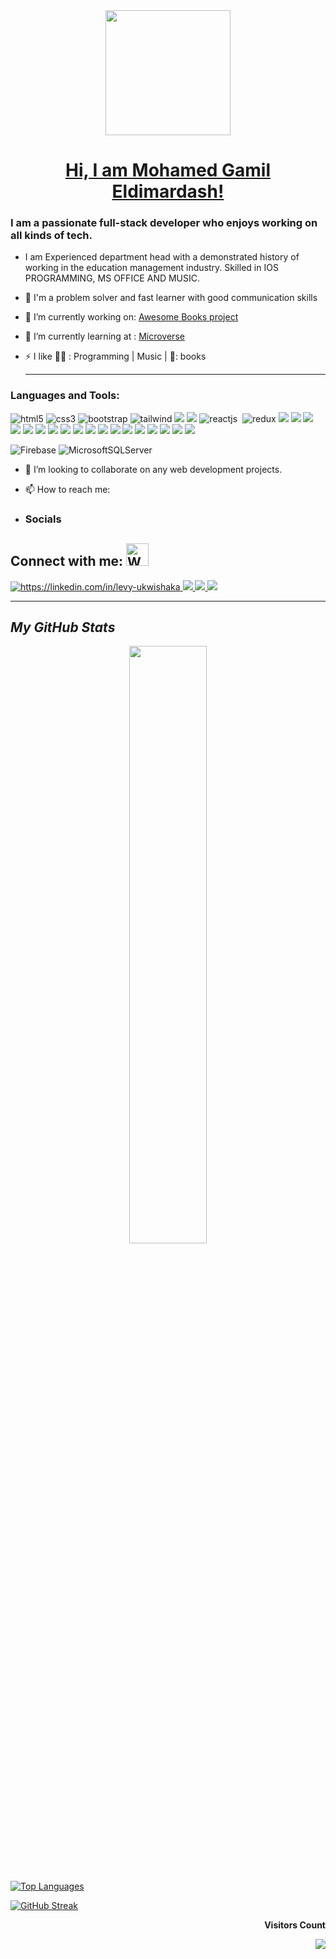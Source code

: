 <div id="header" align="center">
  <img src="https://media.giphy.com/media/RN8FdaB6T1bkkI5n4I/giphy.gif" width="200"/>
</div>

<h1 align="center"> 
  <a href="https://github.com/MMGGYY66">
    Hi, I am Mohamed Gamil Eldimardash!</h1>
</a>
  <!----------------------------- About Section -------------------------------->
<h3>I am a passionate full-stack developer who enjoys working on all kinds of tech.</h3>

- I am Experienced department head with a demonstrated history of working in the education management industry. Skilled in IOS PROGRAMMING, MS OFFICE AND MUSIC.
- 🦾 I'm a problem solver and fast learner with good communication skills

- 🔭 I’m currently working on: 
[Awesome Books project](https://github.com/MMGGYY66/my-awesome-books)

- 🌱 I’m currently learning at :
[Microverse](https://www.microverse.org/)
- ⚡ I like 👨‍💻 : Programming | Music | 📖: books <hr>

  <!--------------------------------- Tech Stack Section -------------------------------->

<h3 align="left">Languages and Tools:</h3>
<p align="left">
      <img src="https://img.shields.io/badge/HTML5-E34F26?style=for-the-badge&logo=html5&logoColor=white" alt="html5" />
 <img src="https://img.shields.io/badge/CSS3-1572B6?style=for-the-badge&logo=css3&logoColor=white" alt="css3" />
    <img src="https://img.shields.io/badge/Bootstrap-563D7C?style=for-the-badge&logo=bootstrap&logoColor=white" alt="bootstrap" />
    <img src="https://img.shields.io/badge/Tailwind_CSS-38B2AC?style=for-the-badge&logo=tailwind-css&logoColor=white" alt="tailwind" />
  <img src="https://img.shields.io/badge/JavaScript-323330?style=for-the-badge&logo=javascript&logoColor=F7DF1E" />
 <img src="https://img.shields.io/badge/ruby-%23CC342D.svg?style=for-the-badge&logo=ruby&logoColor=white" />
      <img src="https://img.shields.io/badge/React-20232A?style=for-the-badge&logo=react&logoColor=61DAFB" alt="reactjs" />
      <img src="https://img.shields.io/badge/rails-%23CC0000.svg?style=for-the-badge&logo=ruby-on-rails&logoColor=white" alt=""rails />
    <img src="https://img.shields.io/badge/Redux-593D88.svg?style=for-the-badge&logo=redux&logoColor=white" alt="redux" />

  <img src="https://img.shields.io/badge/PostgreSQL-316192?style=for-the-badge&logo=postgresql&logoColor=white" />
    <img src="https://img.shields.io/badge/MongoDB-4EA94B?style=for-the-badge&logo=mongodb&logoColor=white" />

  <img src="https://img.shields.io/badge/C%2B%2B-00599C?style=for-the-badge&logo=c%2B%2B&logoColor=white" />
  <img src="https://img.shields.io/badge/SQLite-07405E?style=for-the-badge&logo=sqlite&logoColor=white" />
  <img src="https://img.shields.io/badge/json-5E5C5C?style=for-the-badge&logo=json&logoColor=white" />
    <img src="https://img.shields.io/badge/React-20232A?style=for-the-badge&logo=react&logoColor=61DAFB" />
    <img src="https://img.shields.io/badge/Node.js-339933?style=for-the-badge&logo=nodedotjs&logoColor=white" />
    
  <img src="https://img.shields.io/badge/React_Native-20232A?style=for-the-badge&logo=react&logoColor=61DAFB" />
  <img src="https://img.shields.io/badge/next.js-000000?style=for-the-badge&logo=nextdotjs&logoColor=white" />
    <img src="https://img.shields.io/badge/Express.js-000000?style=for-the-badge&logo=express&logoColor=white" />
  <img src="https://img.shields.io/badge/Docker-2CA5E0?style=for-the-badge&logo=docker&logoColor=white" />
    <img src="https://img.shields.io/badge/NeoVim-%2357A143.svg?&style=for-the-badge&logo=neovim&logoColor=white" />

  <img src="https://img.shields.io/badge/Visual_Studio_Code-0078D4?style=for-the-badge&logo=visual%20studio%20code&logoColor=white" />
  <img src="https://img.shields.io/badge/GIT-E44C30?style=for-the-badge&logo=git&logoColor=white" />
  <img src="https://img.shields.io/badge/GitHub-100000?style=for-the-badge&logo=github&logoColor=white" />
    <img src="https://img.shields.io/badge/Slack-4A154B?style=for-the-badge&logo=slack&logoColor=white" />

  <img src="https://img.shields.io/badge/Hyper-000000?style=for-the-badge&logo=hyper&logoColor=white" />
  <img src="https://img.shields.io/badge/Yarn-2C8EBB?style=for-the-badge&logo=yarn&logoColor=white" />
  </p>
  
  
  ![Firebase](https://img.shields.io/badge/Firebase-039BE5?style=for-the-badge&logo=Firebase&logoColor=white)
  ![MicrosoftSQLServer](https://img.shields.io/badge/Microsoft%20SQL%20Sever-CC2927?style=for-the-badge&logo=microsoft%20sql%20server&logoColor=white)
    

- 👯 I’m looking to collaborate on any web development projects.

<!------------------------------ Social Media Links Section ------------------------------>

- 📫 How to reach me: 
- ### Socials

<h2> Connect with me: <img src="https://raw.githubusercontent.com/nixin72/nixin72/master/wave.gif" alt="Waving hand animated gif" height="36" width="36" /></h2>
<p>
    <a href="https://www.linkedin.com/in/mohamed-eldimardash-0023a3b5/">
        <img src="https://img.shields.io/badge/LinkedIn-0077B5?style=for-the-badge&logo=linkedin&logoColor=white" alt="https://linkedin.com/in/levy-ukwishaka" />
    </a>

  <a href="mailto:gigiali21@gmail.com">
    <img src="https://img.shields.io/badge/Gmail-D14836?style=for-the-badge&logo=gmail&logoColor=white" />
  </a>
    <a href="https://twitter.com/MOHAMEDELDIMARd">
    <img src="https://img.shields.io/badge/Twitter-1DA1F2?style=for-the-badge&logo=twitter&logoColor=white" />
  </a>

  <a href="https://www.instagram.com/m.eldimardash/">
    <img src="https://img.shields.io/badge/Instagram-E4405F?style=for-the-badge&logo=instagram&logoColor=white" />
  </a>
</p>

<hr/>
<!--      Skills Section  -->

<!-- ### My Skills

<p align="left" display="flex">
  <a href="https://www.w3.org/TR/CSS/#css" target="_blank" rel="noreferrer"><img src="https://raw.githubusercontent.com/danielcranney/readme-generator/main/public/icons/skills/css3-colored.svg" width="44" height="44" alt="CSS3" /></a>

<a href="https://developer.mozilla.org/en-US/docs/Web/JavaScript" target="_blank" rel="noreferrer"><img src="https://raw.githubusercontent.com/danielcranney/readme-generator/main/public/icons/skills/javascript-colored.svg" width="44" height="44" alt="JavaScript" /></a>
    
<a href="https://developer.mozilla.org/en-US/docs/Glossary/HTML5" target="_blank" rel="noreferrer"><img src="https://raw.githubusercontent.com/danielcranney/readme-generator/main/public/icons/skills/html5-colored.svg" width="44" height="44" alt="HTML5" /></a>
  
  
<a href="https://www.figma.com/" target="_blank" rel="noreferrer"><img src="https://raw.githubusercontent.com/danielcranney/readme-generator/main/public/icons/skills/figma-colored.svg" width="44" height="44" alt="Figma" /></a>
  
</p>
  <hr/>
 -->
<!------------------------------ My GitHub Stats ------------------------------>

<h2><i>My GitHub Stats</i></h2>
<p align="center">
  <a href="https://github.com/MMGGYY66">
  <img width="49.5%" src="https://github-readme-stats.vercel.app/api?username=MMGGYY66&show_icons=true&theme=gruvbox&hide_border=true" />
  </a>
</p>
<br>


<!--
[![My Activity Graph](https://activity-graph.herokuapp.com/graph?username=MMGGYY66&custom_title=MMGGYY66%20Contribution%20Graph&theme=gruvbox&bg_color=282828&hide_border=true&line=d1a01f&point=c58545)](https://mmggyy66.github.io/my-portfolio-website/)
    <img width="49.5%" src="https://github-readme-streak-stats.herokuapp.com/?user=codepantha&theme=gruvbox&hide_border=true" />

<picture>
  <source
    srcset="https://github-readme-stats.vercel.app/api?username=MMGGYY66&show_icons=true&theme=dark"
    media="(prefers-color-scheme: dark)"
  />
  <source
    srcset="https://github-readme-stats.vercel.app/api?username=MMGGYY66&show_icons=true"
    media="(prefers-color-scheme: light), (prefers-color-scheme: no-preference)"
  />
  <img src="https://github-readme-stats.vercel.app/api?username=MMGGYY66&show_icons=true" />
</picture>

<picture>
<source 
  ![MMGGYY66's GitHub stats](https://github-readme-stats.vercel.app/api?username=MMGGYY66&show_icons=true&theme=highcontrast)

  
  ![MMGGYY66's GitHub stats](https://github-readme-stats.vercel.app/api?username=MMGGYY66&hide=contribs,prs)
  
  srcset="https://github-readme-stats.vercel.app/api?username=MMGGYY66&show_icons=true&theme=dark"
  media="(prefers-color-scheme: dark), (prefers-color-scheme: no-preference)"
/>
<source
  srcset="https://github-readme-stats.vercel.app/api?username=MMGGYY66&show_icons=true"
  media="(prefers-color-scheme: dark), (prefers-color-scheme: no-preference)"
/>
<img src="https://github-readme-stats.vercel.app/api?username=MMGGYY66&show_icons=true" media="(prefers-color-scheme: dark), (prefers-color-scheme: no-preference)" />
</picture>
-->

[![Top Languages](https://github-readme-stats.vercel.app/api/top-langs/?username=MMGGYY66&theme=dark)](https://github.com/anuraghazra/github-readme-stats)

 [![GitHub Streak](http://github-readme-streak-stats.herokuapp.com?user=MMGGYY66&theme=dark)](https://git.io/streak-stats) 
  
<div align="end">
<p><b>Visitors Count</b></p>  
<img src="https://profile-counter.glitch.me/{MMGGYY66}/count.svg" />
</div>
<!-- ?

- 😄 Pronouns: He/Him

<!-- - ⚡ Fun fact: 
 -->
<!--
**MMGGYY66/MMGGYY66** is a ✨ _special_ ✨ repository because its `README.md` (this file) appears on your GitHub profile.

Here are some ideas to get you started:

- 🔭 I’m currently working on ...
- 🌱 I’m currently learning ...
- 👯 I’m looking to collaborate on ...
- 🤔 I’m looking for help with ...
- 💬 Ask me about ...
- 📫 How to reach me: ...
- 😄 Pronouns: ...
- ⚡ Fun fact: ...
-->
